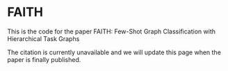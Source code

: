# FAITH

This is the code for the paper FAITH: Few-Shot Graph Classification with Hierarchical Task Graphs

The citation is currently unavailable and we will update this page when the paper is finally published.


